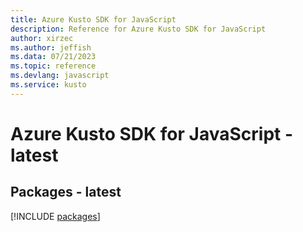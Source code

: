 ```yaml
---
title: Azure Kusto SDK for JavaScript
description: Reference for Azure Kusto SDK for JavaScript
author: xirzec
ms.author: jeffish
ms.data: 07/21/2023
ms.topic: reference
ms.devlang: javascript
ms.service: kusto
---
```

# Azure Kusto SDK for JavaScript - latest
## Packages - latest
[!INCLUDE [packages](kusto-index.md)]